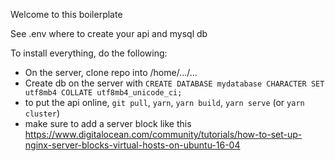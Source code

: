 Welcome to this boilerplate

See .env where to create your api and mysql db

To install everything, do the following:

- On the server, clone repo into /home/.../...
- Create db on the server with `CREATE DATABASE mydatabase CHARACTER SET utf8mb4 COLLATE utf8mb4_unicode_ci;`
- to put the api online, `git pull`, `yarn`, `yarn build`, `yarn serve` (or `yarn cluster`)
- make sure to add a server block like this https://www.digitalocean.com/community/tutorials/how-to-set-up-nginx-server-blocks-virtual-hosts-on-ubuntu-16-04
